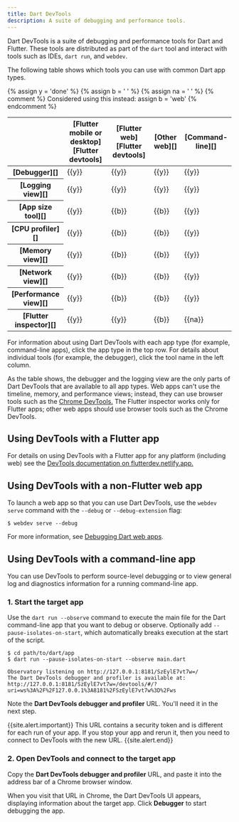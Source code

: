 ```yaml
---
title: Dart DevTools
description: A suite of debugging and performance tools.
---
```


Dart DevTools is a suite of debugging and performance tools
for Dart and Flutter.
These tools are distributed as part of the `dart` tool
and interact with tools such as IDEs, `dart run`, and `webdev`.

The following table shows which tools
you can use with common Dart app types.

{% assign y = '<span class="material-icons" title="supported">done</span>' %}
{% assign b = '&nbsp;' %}
{% assign na = '&nbsp;' %}
{% comment %}
  Considered using this instead:
  assign b = '<span class="material-icons" title="use browser tools instead">web</span>'
{% endcomment %}

<div class="table-wrapper" markdown="1">
<table class="table table-striped" markdown="1">
  <thead>
    <tr markdown="1">
      <th>&nbsp;</th>
      <th scope="col" markdown="1">[Flutter mobile or desktop][Flutter devtools]</th>
      <th scope="col" markdown="1">[Flutter web][Flutter devtools]</th>
      <th scope="col" markdown="1">[Other web][]</th>
      <th scope="col" markdown="1">[Command-line][]</th>
    </tr>
  </thead>
  <tbody>
    <tr>
      <th scope="row" markdown="1">[Debugger][]</th>
      <td>{{y}}</td> <!-- fma -->
      <td>{{y}}</td> <!-- fwa -->
      <td>{{y}}</td> <!-- owa -->
      <td>{{y}}</td> <!-- cla -->
    </tr>
    <tr>
      <th scope="row" markdown="1">[Logging view][]</th>
      <td>{{y}}</td> <!-- fma -->
      <td>{{y}}</td> <!-- fwa -->
      <td>{{y}}</td> <!-- owa -->
      <td>{{y}}</td> <!-- cla -->
    </tr>
    <tr>
      <th scope="row" markdown="1">[App size tool][]</th>
      <td>{{y}}</td> <!-- fma -->
      <td>{{b}}</td> <!-- fwa -->
      <td>{{b}}</td> <!-- owa -->
      <td>{{y}}</td> <!-- cla -->
    </tr>
    <tr>
      <th scope="row" markdown="1">[CPU profiler][]</th>
      <td>{{y}}</td> <!-- fma -->
      <td>{{b}}</td> <!-- fwa -->
      <td>{{b}}</td> <!-- owa -->
      <td>{{y}}</td> <!-- cla -->
    </tr>
    <tr>
      <th scope="row" markdown="1">[Memory view][]</th>
      <td>{{y}}</td> <!-- fma -->
      <td>{{b}}</td> <!-- fwa -->
      <td>{{b}}</td> <!-- owa -->
      <td>{{y}}</td> <!-- cla -->
    </tr>
    <tr>
      <th scope="row" markdown="1">[Network view][]</th>
      <td>{{y}}</td> <!-- fma -->
      <td>{{b}}</td> <!-- fwa -->
      <td>{{b}}</td> <!-- owa -->
      <td>{{y}}</td> <!-- cla -->
    </tr>
    <tr>
      <th scope="row" markdown="1">[Performance view][]</th>
      <td>{{y}}</td> <!-- fma -->
      <td>{{b}}</td> <!-- fwa -->
      <td>{{b}}</td> <!-- owa -->
      <td>{{y}}</td> <!-- cla -->
    </tr>
    <tr>
      <th scope="row" markdown="1">[Flutter inspector][]</th>
      <td>{{y}}</td> <!-- fma -->
      <td>{{y}}</td> <!-- fwa -->
      <td>{{b}}</td> <!-- owa -->
      <td>{{na}}</td> <!-- cla -->
    </tr>
  </tbody>
</table>
</div>

For information about using Dart DevTools with each app type
(for example, command-line apps),
click the app type in the top row.
For details about individual tools
(for example, the debugger),
click the tool name in the left column.

As the table shows, the debugger and the logging view
are the only parts of Dart DevTools that are available to all app types.
Web apps can't use the timeline, memory, and performance views;
instead, they can use browser tools such as the [Chrome DevTools.][]
The Flutter inspector works only for Flutter apps;
other web apps should use browser tools such as the Chrome DevTools.


## Using DevTools with a Flutter app

For details on using DevTools with a Flutter app for any platform
(including web) see the
[DevTools documentation on flutterdev.netlify.app.][Flutter devtools]


## Using DevTools with a non-Flutter web app

To launch a web app so that you can use Dart DevTools,
use the `webdev serve` command with the `--debug` or `--debug-extension` flag:

```terminal
$ webdev serve --debug
```

For more information, see [Debugging Dart web apps][].


## Using DevTools with a command-line app

You can use DevTools to perform source-level debugging 
or to view general log and diagnostics information
for a running command-line app.


### 1. Start the target app

Use the `dart run --observe` command to execute the main file
for the Dart command-line app that you want to debug or observe.
Optionally add `--pause-isolates-on-start`,
which automatically breaks execution at the start of the script.

```terminal
$ cd path/to/dart/app
$ dart run --pause-isolates-on-start --observe main.dart

Observatory listening on http://127.0.0.1:8181/SzEylE7vt7w=/
The Dart DevTools debugger and profiler is available at: http://127.0.0.1:8181/SzEylE7vt7w=/devtools/#/?uri=ws%3A%2F%2F127.0.0.1%3A8181%2FSzEylE7vt7w%3D%2Fws
```

Note the **Dart DevTools debugger and profiler** URL.
You'll need it in the next step.

{{site.alert.important}}
  This URL contains a security token and
  is different for each run of your app.
  If you stop your app and rerun it,
  then you need to connect to DevTools with the new URL.
{{site.alert.end}}

### 2. Open DevTools and connect to the target app

Copy the **Dart DevTools debugger and profiler** URL,
and paste it into the address bar of a Chrome browser window.

When you visit that URL in Chrome,
the Dart DevTools UI appears,
displaying information about the target app.
Click **Debugger** to start debugging the app.


[App size tool]: {{site.flutter-docs}}/development/tools/devtools/app-size
[Chrome DevTools.]: https://developer.chrome.com/docs/devtools/
[Command-line]: #using-devtools-with-a-command-line-app
[CPU profiler]: {{site.flutter-docs}}/development/tools/devtools/cpu-profiler
[Debugger]: {{site.flutter-docs}}/development/tools/devtools/debugger
[Debugging Dart web apps]: /web/debugging
[Flutter inspector]: {{site.flutter-docs}}/development/tools/devtools/inspector
[Flutter devtools]: {{site.flutter-docs}}/development/tools/devtools/overview
[Logging view]: {{site.flutter-docs}}/development/tools/devtools/logging
[Memory view]: {{site.flutter-docs}}/development/tools/devtools/memory
[Network view]: {{site.flutter-docs}}/development/tools/devtools/network
[Other web]: #using-devtools-with-a-non-flutter-web-app
[Performance view]: {{site.flutter-docs}}/development/tools/devtools/performance
[Timeline view]: {{site.flutter-docs}}/development/tools/devtools/timeline

